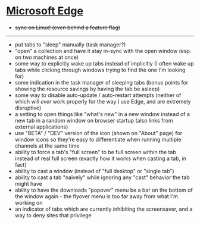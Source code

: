 # [Microsoft Edge](https://www.microsoft.com/en-us/edge)

- ~~sync on Linux! (even behind a feature flag)~~

---

- put tabs to "sleep" manually (task manager?)
- "open" a collection and have it stay in-sync with the open window (esp. on two machines at once)
- some way to explicitly wake up tabs instead of implicitly (I often wake up tabs while clicking through windows trying to find the one I'm looking for)
- some indication in the task manager of sleeping tabs (bonus points for showing the resource savings by having the tab be asleep)
- some way to disable auto-update / auto-restart attempts (neither of which will *ever* work properly for the way I use Edge, and are extremely disruptive)
- a setting to open things like "what's new" in a new window instead of a new tab in a random window on browser startup (also links from external applications)
- use "BETA" / "DEV" version of the icon (shown on "About" page) for window icons so they're easy to differentiate when running multiple channels at the same time
- ability to force a tab's "full screen" to be full screen within the tab instead of real full screen (exactly how it works when casting a tab, in fact)
- ability to cast a window (instead of "full desktop" or "single tab")
- ability to cast a tab "naïvely" while ignoring any "cast" behavior the tab might have
- ability to have the downloads "popover" menu be a bar on the bottom of the window again - the flyover menu is too far away from what I'm working on
- an indicator of tabs which are currently inhibiting the screensaver, and a way to deny sites that privilege
